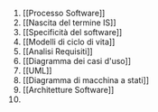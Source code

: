 1. [[Processo Software]]
2. [[Nascita del termine IS]]
3. [[Specificità del software]]
4. [[Modelli di ciclo di vita]]
5. [[Analisi Requisiti]]
6. [[Diagramma dei casi d'uso]]
7. [[UML]]
8. [[Diagramma di macchina a stati]]
9. [[Architetture Software]]
10. 